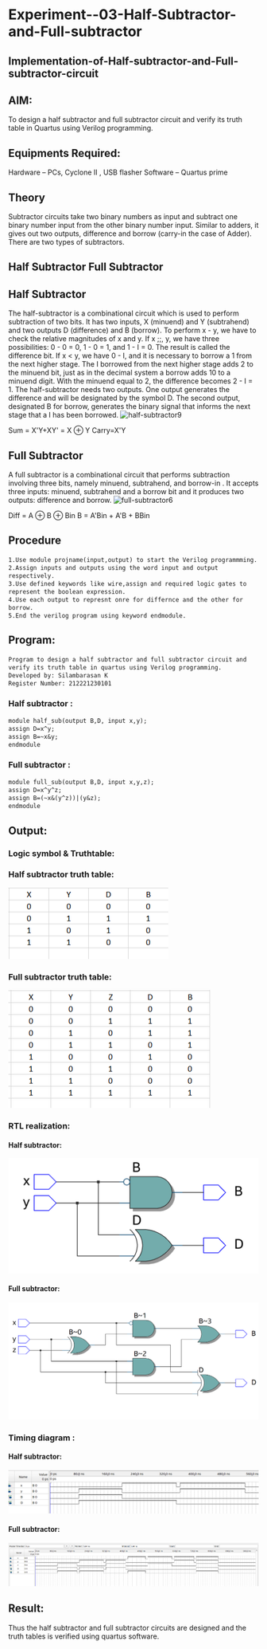 # Experiment--03-Half-Subtractor-and-Full-subtractor
## Implementation-of-Half-subtractor-and-Full-subtractor-circuit
## AIM:
To design a half subtractor and full subtractor circuit and verify its truth table in Quartus using Verilog programming.

## Equipments Required:
  Hardware – PCs, Cyclone II , USB flasher
  Software – Quartus prime
## Theory
Subtractor circuits take two binary numbers as input and subtract one binary number input from the other binary number input. Similar to adders, it gives out two outputs, difference and borrow (carry-in the case of Adder). There are two types of subtractors.

## Half Subtractor Full Subtractor
## Half Subtractor
The half-subtractor is a combinational circuit which is used to perform subtraction of two bits. It has two inputs, X (minuend) and Y (subtrahend) and two outputs D (difference) and B (borrow). To perform x - y, we have to check the relative magnitudes of x and y. If x ;;, y, we have three possibilities: 0 - 0 = 0, 1 - 0 = 1, and 1 - I = 0. The result is called the difference bit. If x < y, we have 0 - I, and it is necessary to borrow a 1 from the next higher stage. The I borrowed from the next higher stage adds 2 to the minuend bit, just as in the decimal system a borrow adds 10 to a minuend digit. With the minuend equal to 2, the difference becomes 2 - I = 1. The half-subtractor needs two outputs. One output generates the difference and will be designated by the symbol D. The second output, designated B for borrow, generates the binary signal that informs the next stage that a I has been borrowed.
![half-subtractor9](https://user-images.githubusercontent.com/36288975/166112538-58c3bc7c-ee5d-4e6a-ac8d-8e8328efe27a.png)


Sum = X'Y+XY' = X ⊕ Y
Carry=X'Y

## Full Subtractor
A full subtractor is a combinational circuit that performs subtraction involving three bits, namely minuend, subtrahend, and borrow-in . It accepts three inputs: minuend, subtrahend and a borrow bit and it produces two outputs: difference and borrow. 
![full-subtractor6](https://user-images.githubusercontent.com/36288975/166112541-24c68359-3de8-4674-ae22-8272ffc385ed.png)


Diff = A ⊕ B ⊕ Bin B = A'Bin + A'B + BBin

## Procedure
```
1.Use module projname(input,output) to start the Verilog programmming.
2.Assign inputs and outputs using the word input and output respectively.
3.Use defined keywords like wire,assign and required logic gates to represent the boolean expression.
4.Use each output to represnt onre for differnce and the other for borrow.
5.End the verilog program using keyword endmodule.
```
## Program:
```
Program to design a half subtractor and full subtractor circuit and
verify its truth table in quartus using Verilog programming.
Developed by: Silambarasan K 
Register Number: 212221230101
```

### Half subtractor :
```
module half_sub(output B,D, input x,y);
assign D=x^y;
assign B=~x&y;
endmodule
```
### Full subtractor :
```
module full_sub(output B,D, input x,y,z);
assign D=x^y^z;
assign B=(~x&(y^z))|(y&z);
endmodule
```
## Output:
### Logic symbol & Truthtable:
### Half subtractor truth table:
![out](https://github.com/abdulwasih2003/Experiment--03-Half-Subtractor-and-Full-subtractor/raw/main/1.png)

### Full subtractor truth table:
![out](https://github.com/abdulwasih2003/Experiment--03-Half-Subtractor-and-Full-subtractor/raw/main/2.png)

### RTL realization:
#### Half subtractor:
![out](https://github.com/abdulwasih2003/Experiment--03-Half-Subtractor-and-Full-subtractor/raw/main/3.png)

#### Full subtractor:
![out](https://github.com/abdulwasih2003/Experiment--03-Half-Subtractor-and-Full-subtractor/raw/main/4.png)

### Timing diagram :
#### Half subtractor:
![out](https://github.com/abdulwasih2003/Experiment--03-Half-Subtractor-and-Full-subtractor/raw/main/5.png)

#### Full subtractor:
![out](https://github.com/abdulwasih2003/Experiment--03-Half-Subtractor-and-Full-subtractor/raw/main/6.png)
## Result:
Thus the half subtractor and full subtractor circuits are designed and the truth tables is verified using quartus software.
